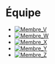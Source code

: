 # Équipe

<!-- Présentation des rôles et responsabilités de chacun des membres de l'équipe -->

* [![Membre_V](https://github.com/Ethereal-Creators/Instrumentum/blob/main/10_equipe/membre_v/josh_00000.jpg)](membre_v/)
* [![Membre_W](https://github.com/Ethereal-Creators/Instrumentum/blob/main/10_equipe/membre_w/vic_00000.jpg)](membre_w/)
* [![Membre_X](https://github.com/Ethereal-Creators/Instrumentum/blob/main/10_equipe/membre_x/michael_00000.jpg)](membre_x/)
* [![Membre_Y](https://github.com/Ethereal-Creators/Instrumentum/blob/main/10_equipe/membre_y/pierreluc_00000.jpg)](membre_y/)
* [![Membre_Z](https://github.com/Ethereal-Creators/Instrumentum/blob/main/10_equipe/membre_z/maik_00000.jpg)](membre_Z/)

